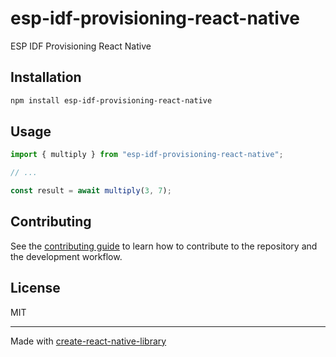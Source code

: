 # esp-idf-provisioning-react-native
ESP IDF Provisioning React Native
## Installation

```sh
npm install esp-idf-provisioning-react-native
```

## Usage

```js
import { multiply } from "esp-idf-provisioning-react-native";

// ...

const result = await multiply(3, 7);
```

## Contributing

See the [contributing guide](CONTRIBUTING.md) to learn how to contribute to the repository and the development workflow.

## License

MIT

---

Made with [create-react-native-library](https://github.com/callstack/react-native-builder-bob)
